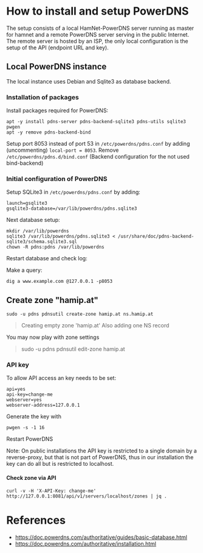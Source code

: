 # How to install and setup PowerDNS

The setup consists of a local HamNet-PowerDNS server running as master for hamnet and a remote PowerDNS server serving
in the public Internet.
The remote server is hosted by an ISP, the only local configuration is the setup of the API (endpoint URL and key).

## Local PowerDNS instance

The local instance uses Debian and Sqlite3 as database backend.

### Installation of packages

Install packages required for PowerDNS:

    apt -y install pdns-server pdns-backend-sqlite3 pdns-utils sqlite3 pwgen 
    apt -y remove pdns-backend-bind

Setup port 8053 instead of port 53 in `/etc/powerdns/pdns.conf` by adding (uncommenting) `local-port = 8053`.
Remove `/etc/powerdns/pdns.d/bind.conf` (Backend configuration for the not used bind-backend)

### Initial configuration of PowerDNS

Setup SQLite3 in `/etc/powerdns/pdns.conf` by adding: 

    launch=gsqlite3 
    gsqlite3-database=/var/lib/powerdns/pdns.sqlite3

Next database setup:

    mkdir /var/lib/powerdns
    sqlite3 /var/lib/powerdns/pdns.sqlite3 < /usr/share/doc/pdns-backend-sqlite3/schema.sqlite3.sql
    chown -R pdns:pdns /var/lib/powerdns

Restart database and check log:

Make a query:

    dig a www.example.com @127.0.0.1 -p8053 

## Create zone "hamip.at"

    sudo -u pdns pdnsutil create-zone hamip.at ns.hamip.at

> Creating empty zone 'hamip.at'
> Also adding one NS record

You may now play with zone settings
> sudo -u pdns pdnsutil edit-zone hamip.at

### API key
To allow API access an key needs to be set:

    api=yes
    api-key=change-me
    webserver=yes
    webserver-address=127.0.0.1

Generate the key with 

    pwgen -s -1 16

Restart PowerDNS

Note: On public installations the API key is restricted to a single domain by a reverse-proxy, but
that is not part of PowerDNS, thus in our installation the key can do all but is restricted to localhost.

#### Check zone via API

    curl -v -H 'X-API-Key: change-me' http://127.0.0.1:8081/api/v1/servers/localhost/zones | jq .


# References
* https://doc.powerdns.com/authoritative/guides/basic-database.html
* https://doc.powerdns.com/authoritative/installation.html
